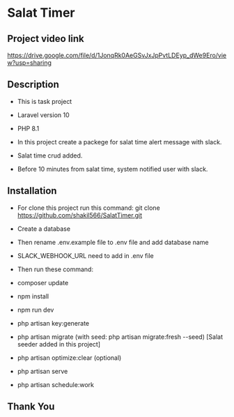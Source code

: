 # Salat Timer

## Project video link
https://drive.google.com/file/d/1JonqRk0AeGSvJxJpPvtLDEyp_dWe9Ero/view?usp=sharing

## Description
- This is task project
- Laravel version 10
- PHP 8.1

- In this project create a packege for salat time alert message with slack.
- Salat time crud added.
- Before 10 minutes from salat time, system notified user with slack.

## Installation
- For clone this project run this command: git clone https://github.com/shakil566/SalatTimer.git
- Create a database
- Then rename .env.example file to .env file and add database name
- SLACK_WEBHOOK_URL need to add in .env file

- Then run these command: 
- composer update
- npm install
- npm run dev
- php artisan key:generate
- php artisan migrate (with seed: php artisan migrate:fresh --seed) [Salat seeder added in this project]
- php artisan optimize:clear (optional)
- php artisan serve

- php artisan schedule:work

## Thank You